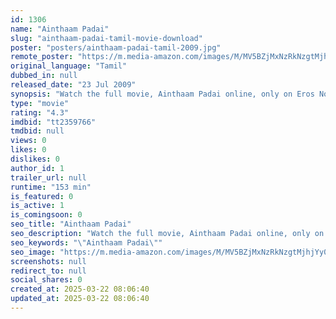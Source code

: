 ```yaml
---
id: 1306
name: "Ainthaam Padai"
slug: "ainthaam-padai-tamil-movie-download"
poster: "posters/ainthaam-padai-tamil-2009.jpg"
remote_poster: "https://m.media-amazon.com/images/M/MV5BZjMxNzRkNzgtMjhjYy00NWJmLWFmZjktNjlmMzk5MjcwODJmXkEyXkFqcGdeQXVyOTk3NTc2MzE@._V1_SX300.jpg"
original_language: "Tamil"
dubbed_in: null
released_date: "23 Jul 2009"
synopsis: "Watch the full movie, Ainthaam Padai online, only on Eros Now. The film is about relationships between two families where hardships and affections are on the competencies.NLNLIt centers on five brothers: Elder one As the film move..."
type: "movie"
rating: "4.3"
imdbid: "tt2359766"
tmdbid: null
views: 0
likes: 0
dislikes: 0
author_id: 1
trailer_url: null
runtime: "153 min"
is_featured: 0
is_active: 1
is_comingsoon: 0
seo_title: "Ainthaam Padai"
seo_description: "Watch the full movie, Ainthaam Padai online, only on Eros Now. The film is about relationships between two families where hardships and affections are on the competencies.NLNLIt centers on five brothers: Elder one As the film move..."
seo_keywords: "\"Ainthaam Padai\""
seo_image: "https://m.media-amazon.com/images/M/MV5BZjMxNzRkNzgtMjhjYy00NWJmLWFmZjktNjlmMzk5MjcwODJmXkEyXkFqcGdeQXVyOTk3NTc2MzE@._V1_SX300.jpg"
screenshots: null
redirect_to: null
social_shares: 0
created_at: 2025-03-22 08:06:40
updated_at: 2025-03-22 08:06:40
---
```


